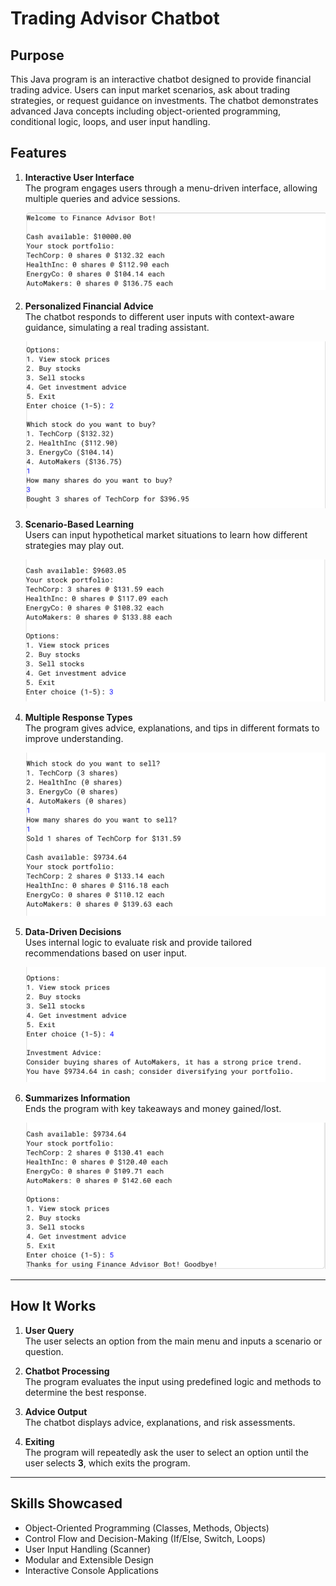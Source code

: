 # Trading Advisor Chatbot

## Purpose
This Java program is an interactive chatbot designed to provide financial trading advice. Users can input market scenarios, ask about trading strategies, or request guidance on investments. The chatbot demonstrates advanced Java concepts including object-oriented programming, conditional logic, loops, and user input handling.  

## Features

1. **Interactive User Interface**  
   The program engages users through a menu-driven interface, allowing multiple queries and advice sessions.  

   ![Menu Example](CB1.png)  

2. **Personalized Financial Advice**  
   The chatbot responds to different user inputs with context-aware guidance, simulating a real trading assistant.  

   ![Advice Example](CB2.png)  

3. **Scenario-Based Learning**  
   Users can input hypothetical market situations to learn how different strategies may play out.  

   ![Scenario Example](CB3.png)  

4. **Multiple Response Types**  
   The program gives advice, explanations, and tips in different formats to improve understanding.  

   ![Response Example](CB4.png)  

5. **Data-Driven Decisions**  
   Uses internal logic to evaluate risk and provide tailored recommendations based on user input.  

   ![Decision Example](CB5.png)  

6. **Summarizes Information**  
   Ends the program with key takeaways and money gained/lost.   

   ![Expansion Example](CB6.png)  

---

## How It Works
1. **User Query**  
   The user selects an option from the main menu and inputs a scenario or question.  

2. **Chatbot Processing**  
   The program evaluates the input using predefined logic and methods to determine the best response.  

3. **Advice Output**  
   The chatbot displays advice, explanations, and risk assessments.  

4. **Exiting**  
   The program will repeatedly ask the user to select an option until the user selects **3**, which exits the program.  

---

## Skills Showcased
- Object-Oriented Programming (Classes, Methods, Objects)  
- Control Flow and Decision-Making (If/Else, Switch, Loops)  
- User Input Handling (Scanner)  
- Modular and Extensible Design  
- Interactive Console Applications  
